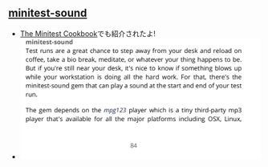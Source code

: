 ## [minitest-sound](https://rubygems.org/gems/minitest-sound)

* [The Minitest Cookbook](http://chriskottom.com/minitestcookbook/)でも紹介されたよ!
* ![minitest_sound](/resources/img/minitest_sound.png)
